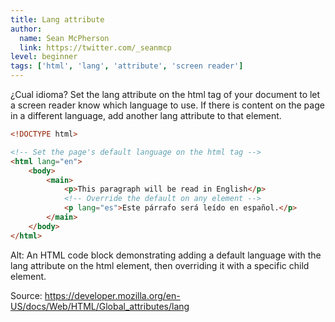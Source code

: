 ```yaml
---
title: Lang attribute
author:
  name: Sean McPherson
  link: https://twitter.com/_seanmcp
level: beginner
tags: ['html', 'lang', 'attribute', 'screen reader']
---
```


¿Cual idioma? Set the lang attribute on the html tag of your document to let a screen reader know which language to use. If there is content on the page in a different language, add another lang attribute to that element.

```html
<!DOCTYPE html>

<!-- Set the page's default language on the html tag -->
<html lang="en">
    <body>
		<main>
    		<p>This paragraph will be read in English</p>
          	<!-- Override the default on any element -->
    		<p lang="es">Este párrafo será leído en español.</p>
    	</main>
	</body>
</html>
```

Alt: An HTML code block demonstrating adding a default language with the lang attribute on the html element, then overriding it with a specific child element.

Source: https://developer.mozilla.org/en-US/docs/Web/HTML/Global_attributes/lang
